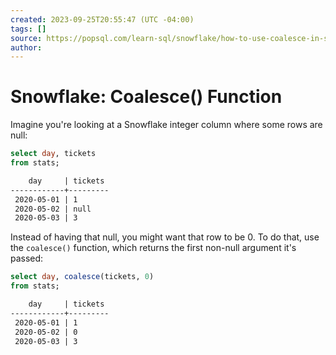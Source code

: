 ```yaml
---
created: 2023-09-25T20:55:47 (UTC -04:00)
tags: []
source: https://popsql.com/learn-sql/snowflake/how-to-use-coalesce-in-snowflake
author: 
---
```


# Snowflake: Coalesce() Function 

Imagine you're looking at a Snowflake integer column where some rows are null:

```sql
select day, tickets
from stats;
```

```txt
    day     | tickets
------------+---------
 2020-05-01 | 1
 2020-05-02 | null
 2020-05-03 | 3
```

Instead of having that null, you might want that row to be 0. To do that, use the `coalesce()` function, which returns the first non-null argument it's passed:

```sql
select day, coalesce(tickets, 0)
from stats;
```

```txt
    day     | tickets
------------+---------
 2020-05-01 | 1
 2020-05-02 | 0
 2020-05-03 | 3
```
